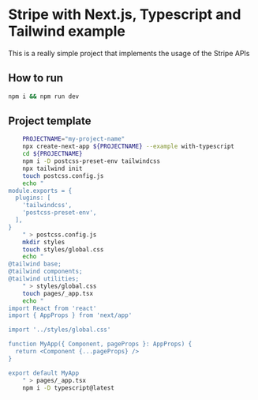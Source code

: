 # Stripe with Next.js, Typescript and Tailwind example

This is a really simple project that implements the usage of the Stripe APIs

## How to run

```bash
npm i && npm run dev
```


## Project template
```bash
    PROJECTNAME="my-project-name"
    npx create-next-app ${PROJECTNAME} --example with-typescript
    cd ${PROJECTNAME}
    npm i -D postcss-preset-env tailwindcss
    npx tailwind init
    touch postcss.config.js
    echo "
module.exports = { 
  plugins: [ 
    'tailwindcss',
    'postcss-preset-env',
  ],
}
    " > postcss.config.js
    mkdir styles 
    touch styles/global.css
    echo "
@tailwind base;
@tailwind components;
@tailwind utilities;
    " > styles/global.css
    touch pages/_app.tsx
    echo "
import React from 'react'
import { AppProps } from 'next/app'

import '../styles/global.css'

function MyApp({ Component, pageProps }: AppProps) {
  return <Component {...pageProps} />
}

export default MyApp
    " > pages/_app.tsx
    npm i -D typescript@latest
```